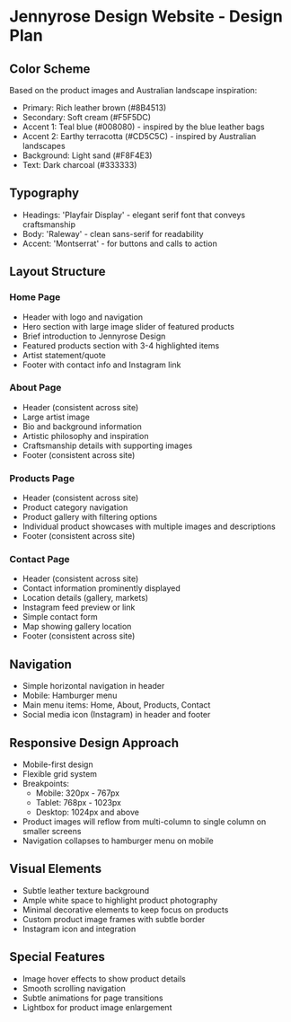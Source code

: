 # Jennyrose Design Website - Design Plan

## Color Scheme
Based on the product images and Australian landscape inspiration:

- Primary: Rich leather brown (#8B4513)
- Secondary: Soft cream (#F5F5DC)
- Accent 1: Teal blue (#008080) - inspired by the blue leather bags
- Accent 2: Earthy terracotta (#CD5C5C) - inspired by Australian landscapes
- Background: Light sand (#F8F4E3)
- Text: Dark charcoal (#333333)

## Typography
- Headings: 'Playfair Display' - elegant serif font that conveys craftsmanship
- Body: 'Raleway' - clean sans-serif for readability
- Accent: 'Montserrat' - for buttons and calls to action

## Layout Structure
### Home Page
- Header with logo and navigation
- Hero section with large image slider of featured products
- Brief introduction to Jennyrose Design
- Featured products section with 3-4 highlighted items
- Artist statement/quote
- Footer with contact info and Instagram link

### About Page
- Header (consistent across site)
- Large artist image
- Bio and background information
- Artistic philosophy and inspiration
- Craftsmanship details with supporting images
- Footer (consistent across site)

### Products Page
- Header (consistent across site)
- Product category navigation
- Product gallery with filtering options
- Individual product showcases with multiple images and descriptions
- Footer (consistent across site)

### Contact Page
- Header (consistent across site)
- Contact information prominently displayed
- Location details (gallery, markets)
- Instagram feed preview or link
- Simple contact form
- Map showing gallery location
- Footer (consistent across site)

## Navigation
- Simple horizontal navigation in header
- Mobile: Hamburger menu
- Main menu items: Home, About, Products, Contact
- Social media icon (Instagram) in header and footer

## Responsive Design Approach
- Mobile-first design
- Flexible grid system
- Breakpoints:
  - Mobile: 320px - 767px
  - Tablet: 768px - 1023px
  - Desktop: 1024px and above
- Product images will reflow from multi-column to single column on smaller screens
- Navigation collapses to hamburger menu on mobile

## Visual Elements
- Subtle leather texture background
- Ample white space to highlight product photography
- Minimal decorative elements to keep focus on products
- Custom product image frames with subtle border
- Instagram icon and integration

## Special Features
- Image hover effects to show product details
- Smooth scrolling navigation
- Subtle animations for page transitions
- Lightbox for product image enlargement
